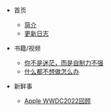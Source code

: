 * 首页
  * [简介](/README.md)

  - [更新日志](/log.md)
* 书籍/视频
  * [你不是迷茫，而是自制力不强](/nibus.md)
  * [什么都不想做怎么办](/220605.md)
* 新鲜事
  * [Apple WWDC2022回顾](/pie0608.md)

